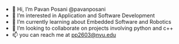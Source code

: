 - 👋 Hi, I’m Pavan Posani @pavanposani
- 👀 I’m interested in Application and Software Development 
- 🌱 I’m currently learning about Embedded Software and Robotics
- 💞️ I’m looking to collaborate on projects involving python and c++
- 📫 you can reach me at pp2603@nyu.edu

<!---
pavanposani/pavanposani is a ✨ special ✨ repository because its `README.md` (this file) appears on your GitHub profile.
You can click the Preview link to take a look at your changes.
--->
